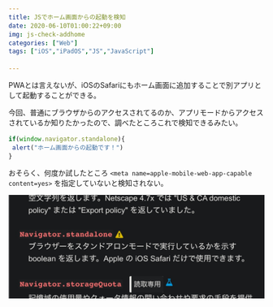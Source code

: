 ```yaml
---
title: JSでホーム画面からの起動を検知
date: 2020-06-10T01:00:22+09:00
img: js-check-addhome
categories: ["Web"]
tags: ["iOS","iPadOS","JS","JavaScript"]

---
```




PWAとは言えないが、iOSのSafariにもホーム画面に追加することで別アプリとして起動することができる。

今回、普通にブラウザからのアクセスされてるのか、アプリモードからアクセスされているか知りたかったので、調べたところこれで検知できるみたい。

```js
if(window.navigator.standalone){
 alert("ホーム画面からの起動です！")
}
```

おそらく、何度か試したところ `<meta name=apple-mobile-web-app-capable content=yes>` を指定していないと検知されない。

![あとMDNの個別ページは404になっていた](../../../images/js-check-addhome-mozilla.jpg)